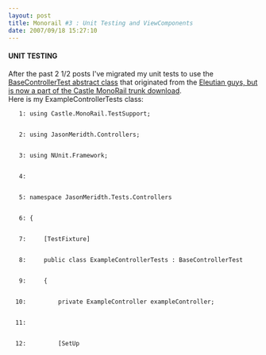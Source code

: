 ```yaml
---
layout: post
title: Monorail #3 : Unit Testing and ViewComponents
date: 2007/09/18 15:27:10
---
```



#### UNIT TESTING

After the past 2 1/2 posts I've migrated my unit tests to use the [BaseControllerTest abstract class](http://schambers.wordpress.com/2007/09/04/testing-monorail-controllers-from-castles-trunk/) that originated from the [Eleutian guys, but is now a part of the Castle MonoRail trunk download](http://joeydotnet.com/blog/archive/2007/09/06/Quick-Tip-Asserting-response-redirects-in-a-MonoRail-controller-test.aspx).  
Here is my ExampleControllerTests class:
    
    
       1: using Castle.MonoRail.TestSupport;
    
    
       2: using JasonMeridth.Controllers;
    
    
       3: using NUnit.Framework;
    
    
       4:  
    
    
       5: namespace JasonMeridth.Tests.Controllers
    
    
       6: {
    
    
       7:     [TestFixture]
    
    
       8:     public class ExampleControllerTests : BaseControllerTest
    
    
       9:     {
    
    
      10:         private ExampleController exampleController;
    
    
      11:  
    
    
      12:         [SetUp